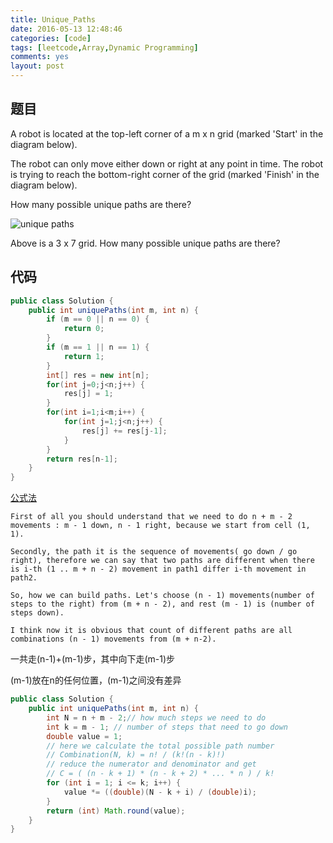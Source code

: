 ```yaml
---
title: Unique_Paths
date: 2016-05-13 12:48:46
categories: [code]
tags: [leetcode,Array,Dynamic Programming]
comments: yes
layout: post
---
```


## 题目

A robot is located at the top-left corner of a m x n grid (marked 'Start' in the diagram below).

The robot can only move either down or right at any point in time. The robot is trying to reach the bottom-right corner of the grid (marked 'Finish' in the diagram below).

How many possible unique paths are there?

![unique paths](/images/uniquepaths1.png)

Above is a 3 x 7 grid. How many possible unique paths are there?

## 代码

```java
public class Solution {
    public int uniquePaths(int m, int n) {
        if (m == 0 || n == 0) {
            return 0;
        }
        if (m == 1 || n == 1) {
            return 1;
        }
        int[] res = new int[n];
        for(int j=0;j<n;j++) {
            res[j] = 1;
        }
        for(int i=1;i<m;i++) {
            for(int j=1;j<n;j++) {
                res[j] += res[j-1];
            }
        }
        return res[n-1];
    }
}
```

[公式法](https://leetcode.com/discuss/9110/my-ac-solution-using-formula)

```
First of all you should understand that we need to do n + m - 2 movements : m - 1 down, n - 1 right, because we start from cell (1, 1).

Secondly, the path it is the sequence of movements( go down / go right), therefore we can say that two paths are different when there is i-th (1 .. m + n - 2) movement in path1 differ i-th movement in path2.

So, how we can build paths. Let's choose (n - 1) movements(number of steps to the right) from (m + n - 2), and rest (m - 1) is (number of steps down).

I think now it is obvious that count of different paths are all combinations (n - 1) movements from (m + n-2).
```

一共走(n-1)+(m-1)步，其中向下走(m-1)步

(m-1)放在n的任何位置，(m-1)之间没有差异

```java
public class Solution {
    public int uniquePaths(int m, int n) {
        int N = n + m - 2;// how much steps we need to do
        int k = m - 1; // number of steps that need to go down
        double value = 1;
        // here we calculate the total possible path number 
        // Combination(N, k) = n! / (k!(n - k)!)
        // reduce the numerator and denominator and get
        // C = ( (n - k + 1) * (n - k + 2) * ... * n ) / k!
        for (int i = 1; i <= k; i++) {
            value *= ((double)(N - k + i) / (double)i);
        }
        return (int) Math.round(value);
    }
}
```